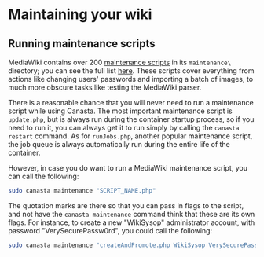 # Maintaining your wiki

## Running maintenance scripts
MediaWiki contains over 200 [maintenance scripts](https://www.mediawiki.org/wiki/Manual:Maintenance_scripts) in its `maintenance\` directory; you can see the full list [here](https://www.mediawiki.org/wiki/Manual:Maintenance_scripts/List_of_scripts).
These scripts cover everything from actions like changing users' passwords and importing a batch of images, to much more obscure tasks like testing the MediaWiki parser.

There is a reasonable chance that you will never need to run a maintenance script while using Canasta. The most important maintenance script is `update.php`, but is always run during the container startup process, so if you need to run it, you can always get it to run simply by calling the `canasta restart` command.
As for `runJobs.php`, another popular maintenance script, the job queue is always automatically run during the entire life of the container.

However, in case you do want to run a MediaWiki maintenance script, you can call the following:

```bash
sudo canasta maintenance "SCRIPT_NAME.php"
```

The quotation marks are there so that you can pass in flags to the script, and not have the `canasta maintenance` command think that these are its own flags. For instance, to create a new "WikiSysop" administrator account, with password "VerySecurePassw0rd", you could call the following:

```bash
sudo canasta maintenance "createAndPromote.php WikiSysop VerySecurePassw0rd --bureaucrat --sysop"
```
